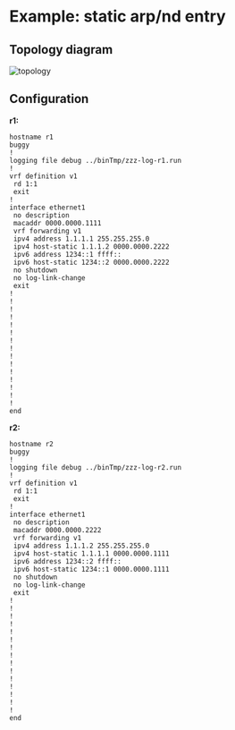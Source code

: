 # Example: static arp/nd entry

## **Topology diagram**

![topology](/img/conn-eth10.tst.png)

## **Configuration**

**r1:**
```
hostname r1
buggy
!
logging file debug ../binTmp/zzz-log-r1.run
!
vrf definition v1
 rd 1:1
 exit
!
interface ethernet1
 no description
 macaddr 0000.0000.1111
 vrf forwarding v1
 ipv4 address 1.1.1.1 255.255.255.0
 ipv4 host-static 1.1.1.2 0000.0000.2222
 ipv6 address 1234::1 ffff::
 ipv6 host-static 1234::2 0000.0000.2222
 no shutdown
 no log-link-change
 exit
!
!
!
!
!
!
!
!
!
!
!
!
!
!
!
end
```

**r2:**
```
hostname r2
buggy
!
logging file debug ../binTmp/zzz-log-r2.run
!
vrf definition v1
 rd 1:1
 exit
!
interface ethernet1
 no description
 macaddr 0000.0000.2222
 vrf forwarding v1
 ipv4 address 1.1.1.2 255.255.255.0
 ipv4 host-static 1.1.1.1 0000.0000.1111
 ipv6 address 1234::2 ffff::
 ipv6 host-static 1234::1 0000.0000.1111
 no shutdown
 no log-link-change
 exit
!
!
!
!
!
!
!
!
!
!
!
!
!
!
!
end
```
